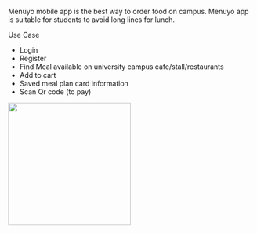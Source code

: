 Menuyo mobile app is the best way to order food on campus.
Menuyo app is suitable for students to avoid long lines for lunch. 

Use Case
- Login
- Register
- Find Meal available on university campus cafe/stall/restaurants
- Add to cart
- Saved meal plan card information
- Scan Qr code (to pay)

[<img src="demo.gif" width="250"/>](demo.gif)
